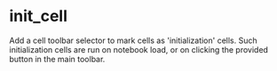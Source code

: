 init_cell
=========

Add a cell toolbar selector to mark cells as 'initialization' cells. 
Such initialization cells are run on notebook load, or on clicking the provided button in the main toolbar.
